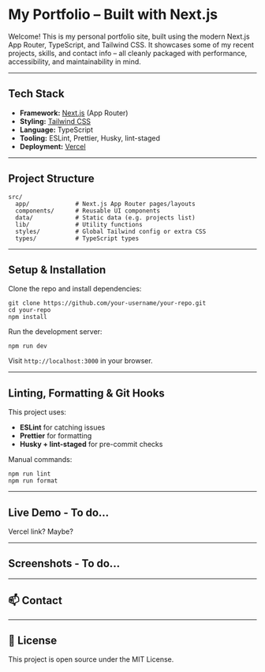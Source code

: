 # My Portfolio – Built with Next.js

Welcome! This is my personal portfolio site, built using the modern Next.js App Router, TypeScript, and Tailwind CSS. It showcases some of my recent projects, skills, and contact info – all cleanly packaged with performance, accessibility, and maintainability in mind.

---

## Tech Stack

- **Framework:** [Next.js](https://nextjs.org/) (App Router)
- **Styling:** [Tailwind CSS](https://tailwindcss.com/)
- **Language:** TypeScript
- **Tooling:** ESLint, Prettier, Husky, lint-staged
- **Deployment:** [Vercel](https://vercel.com/)

---

## Project Structure

```
src/
  app/             # Next.js App Router pages/layouts
  components/      # Reusable UI components
  data/            # Static data (e.g. projects list)
  lib/             # Utility functions
  styles/          # Global Tailwind config or extra CSS
  types/           # TypeScript types
```

---

## Setup & Installation

Clone the repo and install dependencies:

```
git clone https://github.com/your-username/your-repo.git
cd your-repo
npm install
```

Run the development server:

```
npm run dev
```

Visit `http://localhost:3000` in your browser.

---

## Linting, Formatting & Git Hooks

This project uses:

- **ESLint** for catching issues
- **Prettier** for formatting
- **Husky + lint-staged** for pre-commit checks

Manual commands:

```
npm run lint
npm run format
```

---

## Live Demo - To do...

Vercel link? Maybe?

---

## Screenshots - To do...

---

## 📫 Contact

---

## 📄 License

This project is open source under the MIT License.
